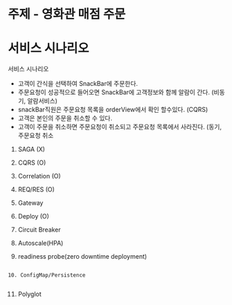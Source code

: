 # 주제 - 영화관 매점 주문


# 서비스 시나리오

서비스 시나리오 
- 고객이 간식을 선택하여 SnackBar에 주문한다.
- 주문요청이 성공적으로 들어오면 SnackBar에 고객정보와 함께 알람이 간다. (비동기, 알람서비스)
- snackBar직원은 주문요청 목록을 orderView에서 확인 할수있다. (CQRS)
- 고객은 본인의 주문을 취소할 수 있다.
- 고객이 주문을 취소하면 주문요청이 취소되고 주문요청 목록에서 사라진다. (동기, 주문요청 취소



1. SAGA (X)


2. CQRS (O)


3. Correlation (O)

4. REQ/RES (O)

5. Gateway

6. Deploy (O)

7. Circuit Breaker 


8. Autoscale(HPA)


9. readiness probe(zero downtime deployment) 
```

10. ConfigMap/Persistence


```

11. Polyglot


  



